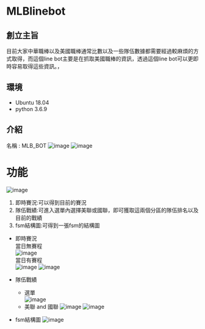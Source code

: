 # MLBlinebot

## 創立主旨
目前大家中華職棒以及美國職棒通常比數以及一些隊伍數據都需要經過較麻煩的方式取得，而這個line bot主要是在抓取美國職棒的資訊，透過這個line bot可以更即時容易取得這些資訊。，

## 環境
- Ubuntu 18.04
- python 3.6.9

## 介紹
名稱 : MLB_BOT
![image](https://github.com/andy78644/MLBlinebot/blob/master/image/%E5%B0%81%E9%9D%A2.PNG)
![image](https://github.com/andy78644/MLBlinebot/blob/master/image/%E8%B3%87%E8%A8%8A.PNG)


# 功能
![image](https://github.com/andy78644/MLBlinebot/blob/master/image/%E5%8A%9F%E8%83%BD%E9%81%B8%E5%96%AE.PNG)

1. 即時賽況:可以得到目前的賽況
2. 隊伍戰績:可進入選單內選擇美聯或國聯，即可獲取這兩個分區的隊伍排名以及目前的戰績
3. fsm結構圖:可得到一張fsm的結構圖


- 即時賽況  
當日無賽程  
![image](https://github.com/andy78644/MLBlinebot/blob/master/image/%E8%B3%BD%E6%B3%81.PNG)  
當日有賽程  
![image](https://github.com/andy78644/MLBlinebot/blob/master/image/%E6%88%B0%E7%B8%BE1.PNG)
![image](https://github.com/andy78644/MLBlinebot/blob/master/image/%E8%B3%BD%E6%B3%812.PNG)

- 隊伍戰績
  - 選單  
  ![image](https://github.com/andy78644/MLBlinebot/blob/master/image/%E9%81%B8%E6%93%87%E8%81%AF%E7%9B%9F.PNG)  
  - 美聯 and 國聯
  ![image](https://github.com/andy78644/MLBlinebot/blob/master/image/%E5%9C%8B%E8%81%AF.PNG)
  ![image](https://github.com/andy78644/MLBlinebot/blob/master/image/%E7%BE%8E%E8%81%AF.PNG)
  
- fsm結構圖
![image](https://github.com/andy78644/MLBlinebot/blob/master/image/fsm.PNG)


